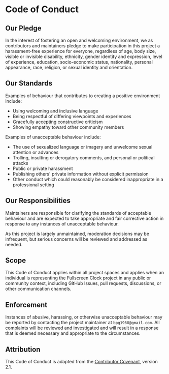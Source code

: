 # Code of Conduct

## Our Pledge

In the interest of fostering an open and welcoming environment,
we as contributors and maintainers pledge
to make participation in this project
a harassment-free experience for everyone,
regardless of age, body size, visible or invisible disability,
ethnicity, gender identity and expression, level of experience,
education, socio-economic status, nationality, personal appearance,
race, religion, or sexual identity and orientation.

## Our Standards

Examples of behaviour that contributes
to creating a positive environment include:

- Using welcoming and inclusive language  
- Being respectful of differing viewpoints and experiences  
- Gracefully accepting constructive criticism  
- Showing empathy toward other community members  

Examples of unacceptable behaviour include:

- The use of sexualized language or imagery
  and unwelcome sexual attention or advances  
- Trolling, insulting or derogatory comments,
  and personal or political attacks  
- Public or private harassment  
- Publishing others' private information without explicit permission  
- Other conduct which could reasonably be considered
  inappropriate in a professional setting  

## Our Responsibilities

Maintainers are responsible for clarifying
the standards of acceptable behaviour
and are expected to take appropriate
and fair corrective action in response
to any instances of unacceptable behaviour.

As this project is largely unmaintained,
moderation decisions may be infrequent,
but serious concerns will be reviewed
and addressed as needed.

## Scope

This Code of Conduct applies within all project spaces
and applies when an individual is representing
the Fullscreen Clock project in any public or community context,
including GitHub Issues, pull requests, discussions,
or other communication channels.

## Enforcement

Instances of abusive, harassing, or otherwise unacceptable behaviour
may be reported by contacting the project maintainer
at `bpg1968@gmail.com`.
All complaints will be reviewed and investigated
and will result in a response that is deemed
necessary and appropriate to the circumstances.

## Attribution

This Code of Conduct is adapted from
the [Contributor Covenant](https://www.contributor-covenant.org),
version 2.1.

